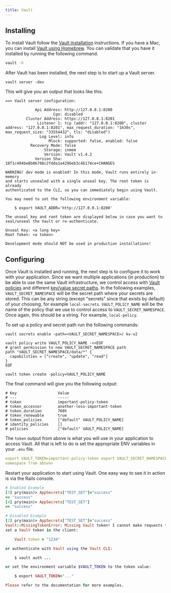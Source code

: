 ```yaml
---
title: Vault
---
```


## Installing

To install Vault follow the
[Vault installation](https://www.vaultproject.io/docs/install) instructions. If
you have a Mac, you can install
[Vault using Homebrew](https://formulae.brew.sh/formula/vault). You can validate
that you have it installed by running the following command.

```bash
vault -h
```

After Vault has been installed, the next step is to start up a Vault server.

```
vault server -dev
```

This will give you an output that looks like this:

```
==> Vault server configuration:

             Api Address: http://127.0.0.1:8200
                     Cgo: disabled
         Cluster Address: https://127.0.0.1:8201
              Listener 1: tcp (addr: "127.0.0.1:8200", cluster address: "127.0.0.1:8201", max_request_duration: "1m30s", max_request_size: "33554432", tls: "disabled")
               Log Level: info
                   Mlock: supported: false, enabled: false
           Recovery Mode: false
                 Storage: inmem
                 Version: Vault v1.4.2
             Version Sha: 18f1c494be8b06788c2fdda1a4296eb3c4b174ce+CHANGES

WARNING! dev mode is enabled! In this mode, Vault runs entirely in-memory
and starts unsealed with a single unseal key. The root token is already
authenticated to the CLI, so you can immediately begin using Vault.

You may need to set the following environment variable:

    $ export VAULT_ADDR='http://127.0.0.1:8200'

The unseal key and root token are displayed below in case you want to
seal/unseal the Vault or re-authenticate.

Unseal Key: <a long key>
Root Token: <a token>

Development mode should NOT be used in production installations!
```

## Configuring

Once Vault is installed and running, the next step is to configure it to work
with your application. Since we want multiple applications (in production) to be
able to use the same Vault infrastructure, we control access with
[Vault policies](https://www.vaultproject.io/docs/concepts/policies) and
different
[key/value secret paths](https://www.vaultproject.io/docs/secrets/kv/kv-v2#setup).
In the following examples, `VAULT_SECRET_NAMESPACE` will be the secret path
where your secrets are stored. This can be any string (except "secrets" since
that exists by default) of your choosing, for example `local-secrets`.
`VAULT_POLICY_NAME` will be the name of the policy that we use to control access
to `VAULT_SECRET_NAMESPACE`. Once again, this should be a string. For example,
`local-policy`.

To set up a policy and secret path run the following commands:

```
vault secrets enable -path=<VAULT_SECRET_NAMESPACE>/ kv-v2

vault policy write VAULT_POLICY_NAME -<<EOF
# grant permission to new VAULT_SECRET_NAMESPACE path
path "VAULT_SECRET_NAMESPACE/data/*" {
  capabilities = ["create", "update", "read"]
}
EOF

vault token create -policy=VAULT_POLICY_NAME
```

The final command will give you the following output:

```
# Key                  Value
# ---                  -----
# token                important-policy-token
# token_accessor       another-less-important-token
# token_duration       768h
# token_renewable      true
# token_policies       ["default" VAULT_POLICY_NAME]
# identity_policies    []
# policies             ["default" VAULT_POLICY_NAME]
```

The `token` output from above is what you will use in your application to access
Vault. All that is left to do is set the appropriate ENV variables in your
`.env` file.

```yml
export VAULT_TOKEN=important-policy-token export VAULT_SECRET_NAMESPACE=<your
namespace from above>
```

Restart your application to start using Vault. One easy way to see it in action
is via the Rails console.

```ruby
# Enabled Example
[3] pry(main)> AppSecrets["TEST_SET"]="success"
=> "success"
[4] pry(main)> AppSecrets["TEST_SET"]
=> "success"

# Disabled Example
[2] pry(main)> AppSecrets["TEST_SET"]="success"
Vault::MissingTokenError: Missing Vault token! I cannot make requests to Vault without a token. Please
set a Vault token in the client:

    Vault.token = "1234"

or authenticate with Vault using the Vault CLI:

    $ vault auth ...

or set the environment variable $VAULT_TOKEN to the token value:

    $ export VAULT_TOKEN="..."

Please refer to the documentation for more examples.
```
